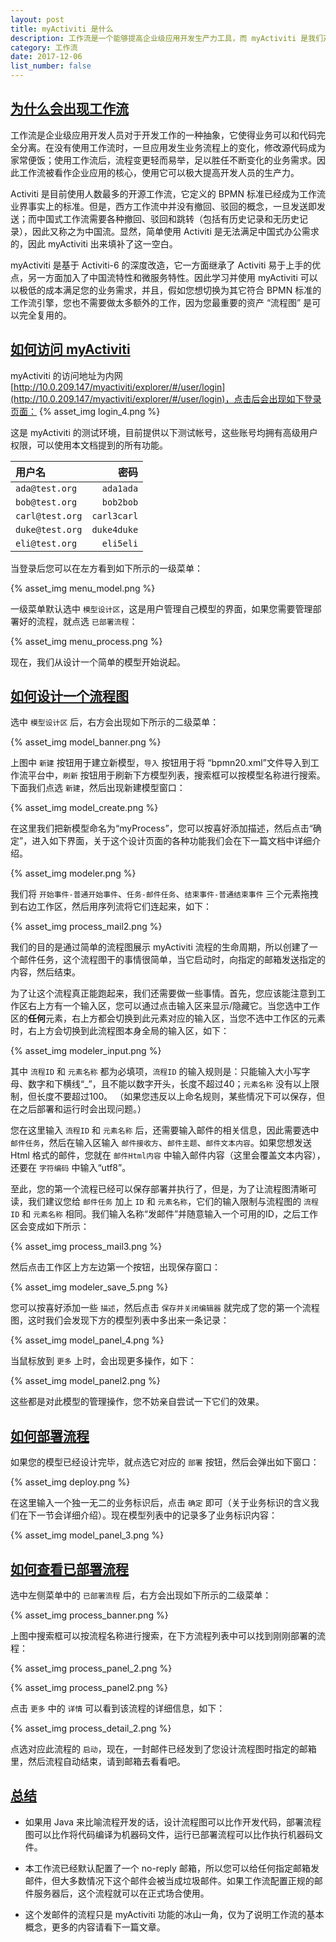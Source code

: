 ```yaml
---
layout: post
title: myActiviti 是什么
description: 工作流是一个能够提高企业级应用开发生产力工具，而 myActiviti 是我们对它的扩展。
category: 工作流
date: 2017-12-06
list_number: false
---
```


## [为什么会出现工作流](#为什么会出现工作流)
工作流是企业级应用开发人员对于开发工作的一种抽象，它使得业务可以和代码完全分离。在没有使用工作流时，一旦应用发生业务流程上的变化，修改源代码成为家常便饭；使用工作流后，流程变更轻而易举，足以胜任不断变化的业务需求。因此工作流被看作企业应用的核心，使用它可以极大提高开发人员的生产力。

Activiti 是目前使用人数最多的开源工作流，它定义的 BPMN 标准已经成为工作流业界事实上的标准。但是，西方工作流中并没有撤回、驳回的概念，一旦发送即发送；而中国式工作流需要各种撤回、驳回和跳转（包括有历史记录和无历史记录），因此又称之为中国流。显然，简单使用 Activiti 是无法满足中国式办公需求的，因此 myActiviti 出来填补了这一空白。

myActiviti 是基于 Activiti-6 的深度改造，它一方面继承了 Activiti 易于上手的优点，另一方面加入了中国流特性和微服务特性。因此学习并使用 myActiviti 可以以极低的成本满足您的业务需求，并且，假如您想切换为其它符合 BPMN 标准的工作流引擎，您也不需要做太多额外的工作，因为您最重要的资产 “流程图” 是可以完全复用的。

## [如何访问 myActiviti](#如何访问-myActiviti)
myActiviti 的访问地址为内网 [http://10.0.209.147/myactiviti/explorer/#/user/login](http://10.0.209.147/myactiviti/explorer/#/user/login)，点击后会出现如下登录页面：
{% asset_img login_4.png %}

这是 myActiviti 的测试环境，目前提供以下测试帐号，这些账号均拥有高级用户权限，可以使用本文档提到的所有功能。

| 用户名     | 密码   |
|:--------|-------:|
| `ada@test.org` | `ada1ada` |
| `bob@test.org` | `bob2bob` |
| `carl@test.org` | `carl3carl` |
| `duke@test.org` | `duke4duke` |
| `eli@test.org` | `eli5eli` |

当登录后您可以在左方看到如下所示的一级菜单：

{% asset_img menu_model.png %}

一级菜单默认选中 `模型设计区`，这是用户管理自己模型的界面，如果您需要管理部署好的流程，就点选 `已部署流程`：

{% asset_img menu_process.png %}

现在，我们从设计一个简单的模型开始说起。

## [如何设计一个流程图](#如何设计一个流程图)
选中 `模型设计区` 后，右方会出现如下所示的二级菜单：

{% asset_img model_banner.png %}

上图中 `新建` 按钮用于建立新模型，`导入` 按钮用于将 “bpmn20.xml”文件导入到工作流平台中，`刷新` 按钮用于刷新下方模型列表，搜索框可以按模型名称进行搜索。下面我们点选 `新建`，然后出现新建模型窗口：

{% asset_img model_create.png %}

在这里我们把新模型命名为“myProcess”，您可以按喜好添加描述，然后点击“确定”，进入如下界面，关于这个设计页面的各种功能我们会在下一篇文档中详细介绍。

{% asset_img modeler.png %}

我们将 `开始事件-普通开始事件`、`任务-邮件任务`、`结束事件-普通结束事件` 三个元素拖拽到右边工作区，然后用序列流将它们连起来，如下：

{% asset_img process_mail2.png %}

我们的目的是通过简单的流程图展示 myActiviti 流程的生命周期，所以创建了一个邮件任务，这个流程图干的事情很简单，当它启动时，向指定的邮箱发送指定的内容，然后结束。

为了让这个流程真正能跑起来，我们还需要做一些事情。首先，您应该能注意到工作区右上方有一个输入区，您可以通过点击输入区来显示/隐藏它。当您选中工作区的<b>任何</b>元素，右上方都会切换到此元素对应的输入区，当您不选中工作区的元素时，右上方会切换到此流程图本身全局的输入区，如下：

{% asset_img modeler_input.png %}

其中 `流程ID` 和 `元素名称` 都为必填项，`流程ID` 的输入规则是：只能输入大小写字母、数字和下横线“_”，且不能以数字开头，长度不超过40；`元素名称` 没有以上限制，但长度不要超过100。
（如果您违反以上命名规则，某些情况下可以保存，但在之后部署和运行时会出现问题。）

您在这里输入 `流程ID` 和 `元素名称` 后，还需要输入邮件的相关信息，因此需要选中 `邮件任务`，然后在输入区输入 `邮件接收方`、`邮件主题`、`邮件文本内容`。如果您想发送 Html 格式的邮件，您就在 `邮件Html内容` 中输入邮件内容（这里会覆盖文本内容），还要在 `字符编码` 中输入“utf8”。

至此，您的第一个流程已经可以保存部署并执行了，但是，为了让流程图清晰可读，我们建议您给 `邮件任务` 加上 `ID` 和 `元素名称`，它们的输入限制与流程图的 `流程ID` 和 `元素名称` 相同。我们输入名称“发邮件”并随意输入一个可用的ID，之后工作区会变成如下所示：

{% asset_img process_mail3.png %}

然后点击工作区上方左边第一个按钮，出现保存窗口：

{% asset_img modeler_save_5.png %}

您可以按喜好添加一些 `描述`，然后点击 `保存并关闭编辑器` 就完成了您的第一个流程图，这时我们会发现下方的模型列表中多出来一条记录：

{% asset_img model_panel_4.png %}

当鼠标放到 `更多` 上时，会出现更多操作，如下：

{% asset_img model_panel2.png %}

这些都是对此模型的管理操作，您不妨亲自尝试一下它们的效果。

## [如何部署流程](#如何部署流程)
如果您的模型已经设计完毕，就点选它对应的 `部署` 按钮，然后会弹出如下窗口：

{% asset_img deploy.png %}

在这里输入一个独一无二的业务标识后，点击 `确定` 即可（关于业务标识的含义我们在下一节会详细介绍）。现在模型列表中的记录多了业务标识内容：

{% asset_img model_panel_3.png %}

## [如何查看已部署流程](#如何查看已部署流程)
选中左侧菜单中的 `已部署流程` 后，右方会出现如下所示的二级菜单：

{% asset_img process_banner.png %}

上图中搜索框可以按流程名称进行搜索，在下方流程列表中可以找到刚刚部署的流程：

{% asset_img process_panel_2.png %}

{% asset_img process_panel2.png %}

点击 `更多` 中的 `详情` 可以看到该流程的详细信息，如下：

{% asset_img process_detail_2.png %}

点选对应此流程的 `启动`，现在，一封邮件已经发到了您设计流程图时指定的邮箱里，然后流程自动结束，请到邮箱去看看吧。

## [总结](#总结)
- 如果用 Java 来比喻流程开发的话，设计流程图可以比作开发代码，部署流程图可以比作将代码编译为机器码文件，运行已部署流程可以比作执行机器码文件。

- 本工作流已经默认配置了一个 no-reply 邮箱，所以您可以给任何指定邮箱发邮件，但大多数情况下这个邮件会被当成垃圾邮件。如果工作流配置正规的邮件服务器后，这个流程就可以在正式场合使用。

- 这个发邮件的流程只是 myActiviti 功能的冰山一角，仅为了说明工作流的基本概念，更多的内容请看下一篇文章。